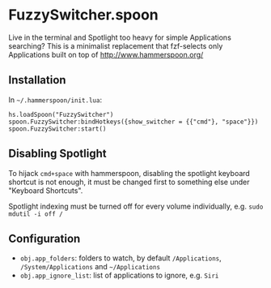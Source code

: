 # FuzzySwitcher.spoon

Live in the terminal and Spotlight too heavy for simple Applications
searching? This is a minimalist replacement that fzf-selects only
Applications built on top of <http://www.hammerspoon.org/>

## Installation

In `~/.hammerspoon/init.lua`:

```
hs.loadSpoon("FuzzySwitcher")
spoon.FuzzySwitcher:bindHotkeys({show_switcher = {{"cmd"}, "space"}})
spoon.FuzzySwitcher:start()
```

## Disabling Spotlight

To hijack `cmd+space` with hammerspoon, disabling the spotlight keyboard
shortcut is not enough, it must be changed first to something else under
"Keyboard Shortcuts".

Spotlight indexing must be turned off for every volume individually, e.g.
`sudo mdutil -i off /`

## Configuration

- `obj.app_folders`: folders to watch, by default `/Applications`,
  `/System/Applications` and `~/Applications`
- `obj.app_ignore_list`: list of applications to ignore, e.g. `Siri`
